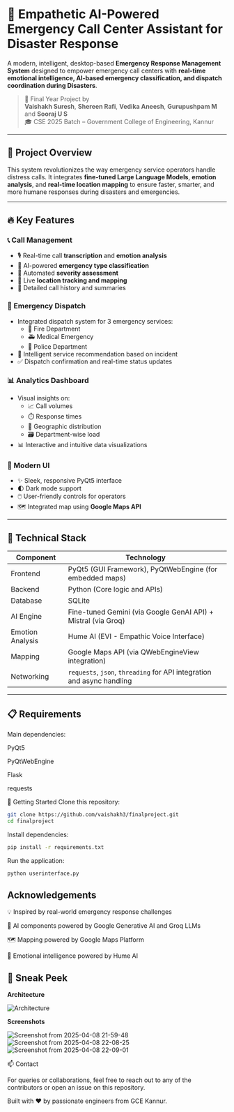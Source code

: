 # 🧠 Empathetic AI-Powered Emergency Call Center Assistant for Disaster Response

A modern, intelligent, desktop-based **Emergency Response Management System** designed to empower emergency call centers with **real-time emotional intelligence, AI-based emergency classification, and dispatch coordination during Disasters**.

> 🏫 Final Year Project by  
> **Vaishakh Suresh**, **Shereen Rafi**, **Vedika Aneesh**, **Gurupushpam M** and **Sooraj U S**  
> 🎓 CSE 2025 Batch – Government College of Engineering, Kannur

---

## 🚀 Project Overview

This system revolutionizes the way emergency service operators handle distress calls. It integrates **fine-tuned Large Language Models**, **emotion analysis**, and **real-time location mapping** to ensure faster, smarter, and more humane responses during disasters and emergencies.

---

## 🔥 Key Features

### 📞 Call Management
- 🎙️ Real-time call **transcription** and **emotion analysis**
- 🤖 AI-powered **emergency type classification**
- 🚨 Automated **severity assessment**
- 📍 Live **location tracking and mapping**
- 📝 Detailed call history and summaries

### 🚨 Emergency Dispatch
- Integrated dispatch system for 3 emergency services:
  - 🚒 Fire Department  
  - 🚑 Medical Emergency  
  - 🚓 Police Department  
- 🧠 Intelligent service recommendation based on incident
- ✅ Dispatch confirmation and real-time status updates

### 📊 Analytics Dashboard
- Visual insights on:
  - 📈 Call volumes
  - ⏱️ Response times
  - 🧭 Geographic distribution
  - 🗃️ Department-wise load
- 📊 Interactive and intuitive data visualizations

### 🎨 Modern UI
- ✨ Sleek, responsive PyQt5 interface
- 🌓 Dark mode support
- 🖱️ User-friendly controls for operators
- 🗺️ Integrated map using **Google Maps API**

---

## 🧠 Technical Stack

| Component         | Technology                                               |
|------------------|-----------------------------------------------------------|
| Frontend          | PyQt5 (GUI Framework), PyQtWebEngine (for embedded maps) |
| Backend           | Python (Core logic and APIs)                             |
| Database          | SQLite                                                   |
| AI Engine         | Fine-tuned Gemini (via Google GenAI API) + Mistral (via Groq) |
| Emotion Analysis  | Hume AI (EVI - Empathic Voice Interface)                 |
| Mapping           | Google Maps API (via QWebEngineView integration)         |
| Networking        | `requests`, `json`, `threading` for API integration and async handling |


---

## 📋 Requirements

Main dependencies:

PyQt5

PyQtWebEngine

Flask

requests

🚀 Getting Started
Clone this repository:

```bash
git clone https://github.com/vaishakh3/finalproject.git
cd finalproject
```

Install dependencies:

```bash
pip install -r requirements.txt
```

Run the application:

```bash
python userinterface.py
```

## Acknowledgements

💡 Inspired by real-world emergency response challenges

🤖 AI components powered by Google Generative AI and Groq LLMs

🗺️ Mapping powered by Google Maps Platform

🧠 Emotional intelligence powered by Hume AI

## 📸 Sneak Peek

**Architecture**

![Architecture](https://github.com/user-attachments/assets/d9240842-4a41-4cbc-9bdd-1f04707b055f)

**Screenshots**

![Screenshot from 2025-04-08 21-59-48](https://github.com/user-attachments/assets/93dfcde8-f667-4c4f-8188-442c74f914b8)
![Screenshot from 2025-04-08 22-08-25](https://github.com/user-attachments/assets/d8814a9e-a709-446f-8980-3668bbd9bd50)
![Screenshot from 2025-04-08 22-09-01](https://github.com/user-attachments/assets/daf8f903-a7f6-4cb5-b6fe-b82392f07fde)


📫 Contact

For queries or collaborations, feel free to reach out to any of the contributors or open an issue on this repository.


Built with ❤️ by passionate engineers from GCE Kannur.
